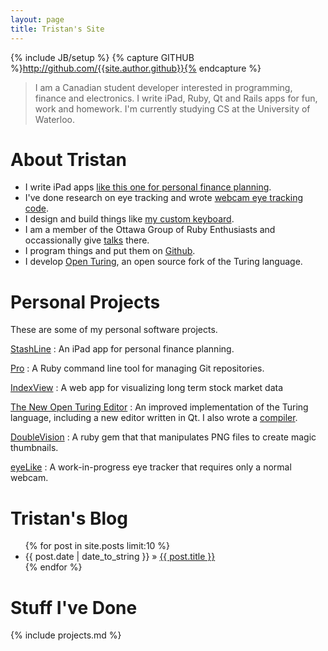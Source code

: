 ```yaml
---
layout: page
title: Tristan's Site
---
```

{% include JB/setup %}
{% capture GITHUB %}http://github.com/{{site.author.github}}{% endcapture %}

> I am a Canadian student developer interested in programming, finance and electronics.
> I write iPad, Ruby, Qt and Rails apps for fun, work and homework.
> I'm currently studying CS at the University of Waterloo.

# About Tristan

- I write iPad apps [like this one for personal finance planning](/stashline/).
- I've done research on eye tracking and wrote [webcam eye tracking code]({{GITHUB}}/eyeLike).
- I design and build things like [my custom keyboard](/2014/09/08/creating-a-keyboard-1-hardware/).
- I am a member of the Ottawa Group of Ruby Enthusiasts and occassionally give [talks](/2013/02/06/ottawa-ruby-lightning-talks/)
  there.
- I program things and put them on [Github]({{GITHUB}}).
- I develop [Open Turing](http://tristan.hume.ca/openturing), an open source fork of the Turing language.

# Personal Projects

These are some of my personal software projects.

[StashLine](/stashline/)
: An iPad app for personal finance planning.

[Pro](http://github.com/trishume/pro)
: A Ruby command line tool for managing Git repositories.

[IndexView](/indexView)
: A web app for visualizing long term stock market data

[The New Open Turing Editor](http://tristan.hume.ca/openturing)
: An improved implementation of the Turing language, including a new editor written in Qt.
  I also wrote a [compiler](https://github.com/Open-Turing-Project/OpenTuringCompiler).

[DoubleVision]({{GITHUB}}/doubleVision)
: A ruby gem that that manipulates PNG files to create magic thumbnails.

[eyeLike]({{GITHUB}}/eyeLike)
: A work-in-progress eye tracker that requires only a normal webcam.

# Tristan's Blog

<ul class="posts">
  {% for post in site.posts limit:10 %}
    <li><span>{{ post.date | date_to_string }}</span> &raquo; <a href="{{ BASE_PATH }}{{ post.url }}/">{{ post.title }}</a></li>
  {% endfor %}
</ul>

# Stuff I've Done

{% include projects.md %}
